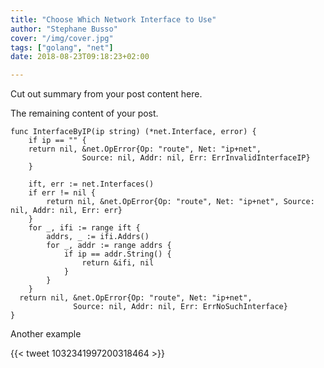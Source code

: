 ```yaml
---
title: "Choose Which Network Interface to Use"
author: "Stephane Busso"
cover: "/img/cover.jpg"
tags: ["golang", "net"]
date: 2018-08-23T09:18:23+02:00

---
```


Cut out summary from your post content here.

<!--more-->

The remaining content of your post.

```golang
func InterfaceByIP(ip string) (*net.Interface, error) {
	if ip == "" {
    return nil, &net.OpError{Op: "route", Net: "ip+net",
                Source: nil, Addr: nil, Err: ErrInvalidInterfaceIP}
	}

	ift, err := net.Interfaces()
	if err != nil {
		return nil, &net.OpError{Op: "route", Net: "ip+net", Source: nil, Addr: nil, Err: err}
	}
	for _, ifi := range ift {
		addrs, _ := ifi.Addrs()
		for _, addr := range addrs {
			if ip == addr.String() {
				return &ifi, nil
			}
		}
	}
  return nil, &net.OpError{Op: "route", Net: "ip+net",
              Source: nil, Addr: nil, Err: ErrNoSuchInterface}
}
```

Another example

{{< tweet 1032341997200318464 >}}
